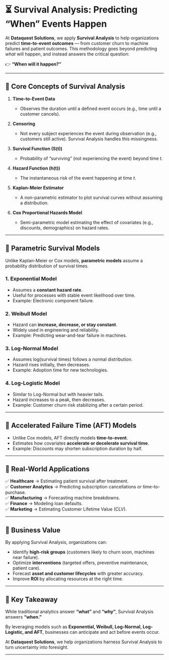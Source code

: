 # ⏳ Survival Analysis: Predicting “When” Events Happen  

At **Dataquest Solutions**, we apply **Survival Analysis** to help organizations predict **time-to-event outcomes** — from customer churn to machine failures and patient outcomes. This methodology goes beyond predicting *what* will happen, and instead answers the critical question:  

👉 **“When will it happen?”**  

---

## 🔹 Core Concepts of Survival Analysis  

1. **Time-to-Event Data**  
   - Observes the duration until a defined event occurs (e.g., time until a customer cancels).  

2. **Censoring**  
   - Not every subject experiences the event during observation (e.g., customers still active). Survival Analysis handles this missingness.  

3. **Survival Function (S(t))**  
   - Probability of “surviving” (not experiencing the event) beyond time *t*.  

4. **Hazard Function (h(t))**  
   - The instantaneous risk of the event happening at time *t*.  

5. **Kaplan-Meier Estimator**  
   - A non-parametric estimator to plot survival curves without assuming a distribution.  

6. **Cox Proportional Hazards Model**  
   - Semi-parametric model estimating the effect of covariates (e.g., discounts, demographics) on hazard rates.  

---

## 🔹 Parametric Survival Models  

Unlike Kaplan-Meier or Cox models, **parametric models** assume a probability distribution of survival times.  

### 1. Exponential Model  
- Assumes a **constant hazard rate**.  
- Useful for processes with stable event likelihood over time.  
- Example: Electronic component failure.  

### 2. Weibull Model  
- Hazard can **increase, decrease, or stay constant**.  
- Widely used in engineering and reliability.  
- Example: Predicting wear-and-tear failure in machines.  

### 3. Log-Normal Model  
- Assumes log(survival times) follows a normal distribution.  
- Hazard rises initially, then decreases.  
- Example: Adoption time for new technologies.  

### 4. Log-Logistic Model  
- Similar to Log-Normal but with heavier tails.  
- Hazard increases to a peak, then decreases.  
- Example: Customer churn risk stabilizing after a certain period.  

---

## 🔹 Accelerated Failure Time (AFT) Models  

- Unlike Cox models, AFT directly models **time-to-event**.  
- Estimates how covariates **accelerate or decelerate survival time**.  
- Example: Discounts may shorten subscription duration by half.  

---

## 🔹 Real-World Applications  

✅ **Healthcare** → Estimating patient survival after treatment.  
✅ **Customer Analytics** → Predicting subscription cancellations or time-to-purchase.  
✅ **Manufacturing** → Forecasting machine breakdowns.  
✅ **Finance** → Modeling loan defaults.  
✅ **Marketing** → Estimating Customer Lifetime Value (CLV).  

---

## 🔹 Business Value  

By applying Survival Analysis, organizations can:  
- Identify **high-risk groups** (customers likely to churn soon, machines near failure).  
- Optimize **interventions** (targeted offers, preventive maintenance, patient care).  
- Forecast **asset and customer lifecycles** with greater accuracy.  
- Improve **ROI** by allocating resources at the right time.  

---

## 🔹 Key Takeaway  

While traditional analytics answer **“what”** and **“why”**, Survival Analysis answers **“when.”**  

By leveraging models such as **Exponential, Weibull, Log-Normal, Log-Logistic, and AFT**, businesses can anticipate and act before events occur.  

At **Dataquest Solutions**, we help organizations harness Survival Analysis to turn uncertainty into foresight.  

---
